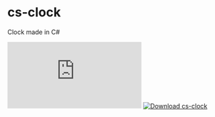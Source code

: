 # cs-clock
Clock made in C#

[![Download cs-clock](https://sourceforge.net/sflogo.php?type=16&group_id=3425916)](https://sourceforge.net/p/cs-clock/)
[![Download cs-clock](https://img.shields.io/sourceforge/dt/cs-clock.svg)](https://sourceforge.net/projects/cs-clock/files/latest/download)

